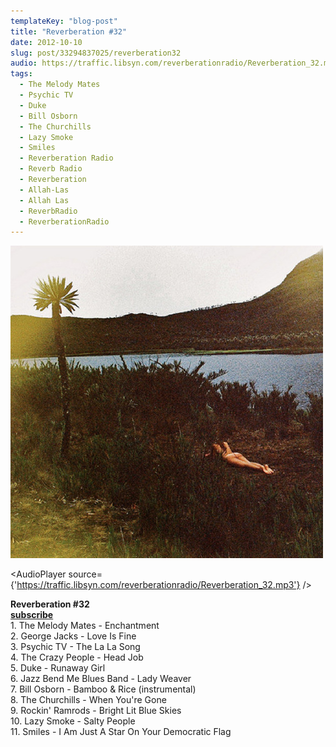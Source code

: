 ```yaml
---
templateKey: "blog-post"
title: "Reverberation #32"
date: 2012-10-10
slug: post/33294837025/reverberation32
audio: https://traffic.libsyn.com/reverberationradio/Reverberation_32.mp3
tags:
  - The Melody Mates
  - Psychic TV
  - Duke
  - Bill Osborn
  - The Churchills
  - Lazy Smoke
  - Smiles
  - Reverberation Radio
  - Reverb Radio
  - Reverberation
  - Allah-Las
  - Allah Las
  - ReverbRadio
  - ReverberationRadio
---
```


![Reverberation #32](../images/701db5e5195ebce5bcb0e58063386a3dbb5185ddbdf34412cfb2dcf463535c93.jpg)

<AudioPlayer source={'https://traffic.libsyn.com/reverberationradio/Reverberation_32.mp3'} />

<p><strong>Reverberation #32<br /><a href="https://itunes.apple.com/us/podcast/reverberation-radio/id520739212?ign-mpt=uo%3D4" title="subscribe" target="_blank">subscribe</a><br /></strong>1. The Melody Mates - Enchantment<br />2. George Jacks - Love Is Fine<br />3. Psychic TV - The La La Song<br />4. The Crazy People - Head Job<br />5. Duke - Runaway Girl<br />6. Jazz Bend Me Blues Band - Lady Weaver<br />7. Bill Osborn - Bamboo &amp; Rice (instrumental)<br />8. The Churchills - When You're Gone<br />9. Rockin' Ramrods - Bright Lit Blue Skies<br />10. Lazy Smoke - Salty People<br />11. Smiles - I Am Just A Star On Your Democratic Flag</p>
